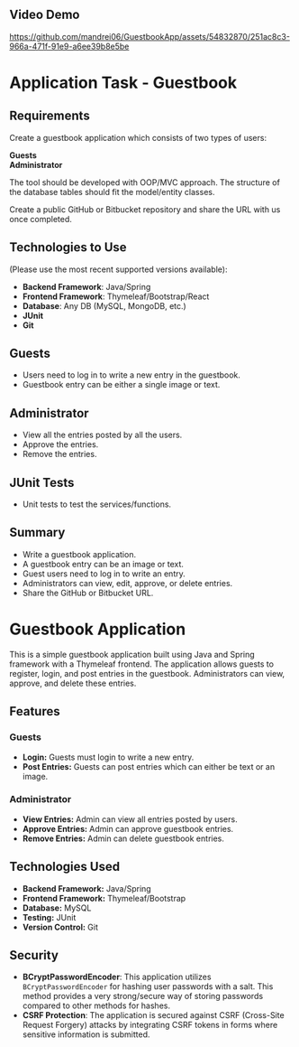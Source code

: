 ## Video Demo


https://github.com/mandrei06/GuestbookApp/assets/54832870/251ac8c3-966a-471f-91e9-a6ee39b8e5be



# Application Task - Guestbook

## Requirements

Create a guestbook application which consists of two types of users:

**Guests**  
**Administrator**

The tool should be developed with OOP/MVC approach. The structure of the database tables should fit the model/entity classes.

Create a public GitHub or Bitbucket repository and share the URL with us once completed.

## Technologies to Use
(Please use the most recent supported versions available):

- **Backend Framework**: Java/Spring
- **Frontend Framework**: Thymeleaf/Bootstrap/React
- **Database**: Any DB (MySQL, MongoDB, etc.)
- **JUnit**
- **Git**

## Guests

- Users need to log in to write a new entry in the guestbook.
- Guestbook entry can be either a single image or text.

## Administrator

- View all the entries posted by all the users.
- Approve the entries.
- Remove the entries.

## JUnit Tests

- Unit tests to test the services/functions.

## Summary

- Write a guestbook application.
- A guestbook entry can be an image or text.
- Guest users need to log in to write an entry.
- Administrators can view, edit, approve, or delete entries.
- Share the GitHub or Bitbucket URL.


# Guestbook Application

This is a simple guestbook application built using Java and Spring framework with a Thymeleaf frontend. The application allows guests to register, login, and post entries in the guestbook. Administrators can view, approve, and delete these entries.

## Features

### Guests
- **Login:** Guests must login to write a new entry.
- **Post Entries:** Guests can post entries which can either be text or an image.

### Administrator
- **View Entries:** Admin can view all entries posted by users.
- **Approve Entries:** Admin can approve guestbook entries.
- **Remove Entries:** Admin can delete guestbook entries.

## Technologies Used

- **Backend Framework:** Java/Spring
- **Frontend Framework:** Thymeleaf/Bootstrap
- **Database:** MySQL
- **Testing:** JUnit
- **Version Control:** Git

## Security
- **BCryptPasswordEncoder**: This application utilizes `BCryptPasswordEncoder` for hashing user passwords with a salt. This method provides a very strong/secure way of storing passwords compared to other methods for hashes.
- **CSRF Protection**: The application is secured against CSRF (Cross-Site Request Forgery) attacks by integrating CSRF tokens in forms where sensitive information is submitted.

